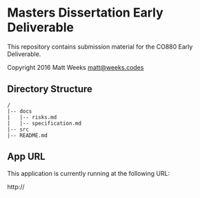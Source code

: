 # Masters Dissertation Early Deliverable

This repository contains submission material for the CO880 Early Deliverable.

Copyright 2016 Matt Weeks matt@weeks.codes

## Directory Structure
```
/
|-- docs
|   |-- risks.md
|   |-- specification.md
|-- src
|-- README.md
```

## App URL

This application is currently running at the following URL:

http://
